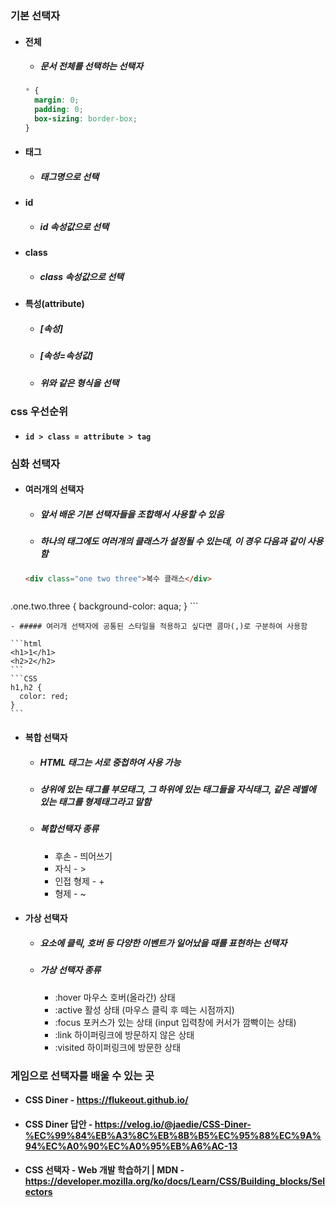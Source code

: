 ### 기본 선택자
- #### 전체
    - ##### 문서 전체를 선택하는 선택자
    ```CSS
    * {
      margin: 0;
      padding: 0;
      box-sizing: border-box;
    }
    ```  
- #### 태그
    - ##### 태그명으로 선택
- #### id    
    - ##### id 속성값으로 선택
- #### class
    - ##### class 속성값으로 선택
- #### 특성(attribute)
    
    - ##### \[속성]
    - ##### \[속성=속성값]
    - ##### 위와 같은 형식을 선택

### css 우선순위
- #### `id > class = attribute > tag`

### 심화 선택자
- #### 여러개의 선택자
    - ##### 앞서 배운 기본 선택자들을 조합해서 사용할 수 있음
    - ##### 하나의 태그에도 여러개의 클래스가 설정될 수 있는데, 이 경우 다음과 같이 사용함

    ```html
    <div class="one two three">복수 클래스</div>
    ```
    ```CSS
 .one.two.three {
      background-color: aqua;
	}
	```
    
    - ##### 여러개 선택자에 공통된 스타일을 적용하고 싶다면 콤마(,)로 구분하여 사용함
    
    ```html
    <h1>1</h1>
    <h2>2</h2>
    ```
    ```CSS
    h1,h2 {
      color: red;
    }
	```
    
- #### 복합 선택자
    - ##### HTML 태그는 서로 중첩하여 사용 가능
    - ##### 상위에 있는 태그를 부모태그, 그 하위에 있는 태그들을 자식태그, 같은 레벨에 있는 태그를 형제태그라고 말함
    - ##### 복합선택자 종류
        - 후손 - 띄어쓰기
        - 자식 - >
        - 인접 형제 - +
        - 형제 - ~
- #### 가상 선택자
    - ##### 요소에 클릭, 호버 등 다양한 이벤트가 일어났을 때를 표현하는 선택자
    - ##### 가상 선택자 종류
        - :hover 마우스 호버(올라간) 상태
        - :active 활성 상태 (마우스 클릭 후 떼는 시점까지)
        - :focus 포커스가 있는 상태 (input 입력창에 커서가 깜빡이는 상태)
        - :link 하이퍼링크에 방문하지 않은 상태
        - :visited 하이퍼링크에 방문한 상태

### 게임으로 선택자를 배울 수 있는 곳

- #### CSS Diner - https://flukeout.github.io/
- #### CSS Diner 답안 - https://velog.io/@jaedie/CSS-Diner-%EC%99%84%EB%A3%8C%EB%8B%B5%EC%95%88%EC%9A%94%EC%A0%90%EC%A0%95%EB%A6%AC-13
- #### CSS 선택자 - Web 개발 학습하기 | MDN - https://developer.mozilla.org/ko/docs/Learn/CSS/Building_blocks/Selectors